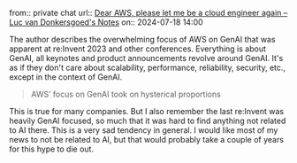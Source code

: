 from:: private chat
url:: [Dear AWS, please let me be a cloud engineer again – Luc van Donkersgoed's Notes](https://lucvandonkersgoed.com/2024/07/13/dear-aws-please-let-me-be-a-cloud-engineer-again/)
on:: 2024-07-18 14:00

The author describes the overwhelming focus of AWS on GenAI that was apparent at re:Invent 2023 and other conferences. Everything is about GenAI, all keynotes and product announcements revolve around GenAI. It's as if they don't care about scalability, performance, reliability, security, etc., except in the context of GenAI.

> AWS’ focus on GenAI took on hysterical proportions

This is true for many companies. But I also remember the last re:Invent was heavily GenAI focused, so much that it was hard to find anything not related to AI there. This is a very sad tendency in general. I would like most of my news to not be related to AI, but that would probably take a couple of years for this hype to die out.